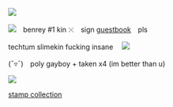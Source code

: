 ![](https://i.postimg.cc/br3LXwWp/download-1.png)


![](https://64.media.tumblr.com/4f9daee64c3be290e4b2f3e0ec8c64d2/f4b1872f11d6a79e-28/s75x75_c1/60e455fde8d472baab1935aed6b410cff34f3a31.gifv)　benrey #1 kin   𓏴　sign [guestbook](https://benrey.atabook.org/)　pls 

techtum slimekin fucking insane　 ![](https://64.media.tumblr.com/80a666f52b988898ec6cb6cbbabd8c19/f4b1872f11d6a79e-21/s250x400/ffab7ed1275d15681200ec9250aceff5012e6b62.gifv)

(¯▿¯)　poly gayboy + taken x4 (im better than u)

![](https://i.postimg.cc/28NC3812/download.png)

<!---
halflifevr/halflifevr is a ✨ special ✨ repository because its `README.md` (this file) appears on your GitHub profile.
You can click the Preview link to take a look at your changes.
--->

[stamp collection](https://rentry.co/gaster)
